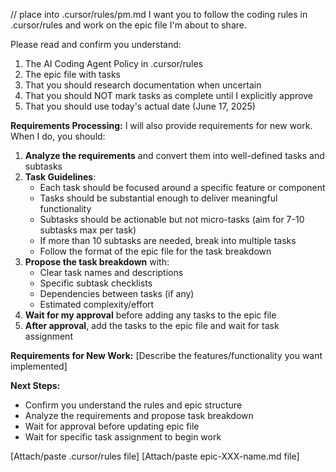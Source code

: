 // place into .cursor/rules/pm.md
I want you to follow the coding rules in .cursor/rules and work on the epic file I'm about to share.

Please read and confirm you understand:
1. The AI Coding Agent Policy in .cursor/rules
2. The epic file with tasks
3. That you should research documentation when uncertain
4. That you should NOT mark tasks as complete until I explicitly approve
5. That you should use today's actual date (June 17, 2025)

**Requirements Processing:**
I will also provide requirements for new work. When I do, you should:
1. **Analyze the requirements** and convert them into well-defined tasks and subtasks
2. **Task Guidelines**:
   - Each task should be focused around a specific feature or component
   - Tasks should be substantial enough to deliver meaningful functionality
   - Subtasks should be actionable but not micro-tasks (aim for 7-10 subtasks max per task)
   - If more than 10 subtasks are needed, break into multiple tasks
   - Follow the format of the epic file for the task breakdown
3. **Propose the task breakdown** with:
   - Clear task names and descriptions
   - Specific subtask checklists
   - Dependencies between tasks (if any)
   - Estimated complexity/effort
4. **Wait for my approval** before adding any tasks to the epic file
5. **After approval**, add the tasks to the epic file and wait for task assignment

**Requirements for New Work:**
[Describe the features/functionality you want implemented]

**Next Steps:**
- Confirm you understand the rules and epic structure
- Analyze the requirements and propose task breakdown
- Wait for approval before updating epic file
- Wait for specific task assignment to begin work

[Attach/paste .cursor/rules file]
[Attach/paste epic-XXX-name.md file]
